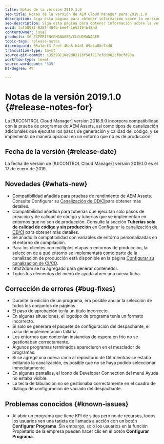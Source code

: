 ```yaml
---
title: Notas de la versión 2019.1.0
seo-title: Notas de la versión de AEM Cloud Manager para 2019.1.0
description: Siga esta página para obtener información sobre la versión 2019.1.0 de Cloud Manager.
seo-description: Siga esta página para obtener información sobre la versión 2019.1.0 de AEM Cloud Manager.
uuid: 3af5808f-828f-4846-bee4-1e62194b48ad
contentOwner: jsyal
products: SG_EXPERIENCEMANAGER/CLOUDMANAGER
topic-tags: release-notes
discoiquuid: 85a1dcf3-2eef-4ba8-b4d1-09e4a88c7bd0
translation-type: tm+mt
source-git-commit: c35398110e9d8311bf58f217efdd082cf0cfd90a
workflow-type: tm+mt
source-wordcount: '335'
ht-degree: 4%

---
```



# Notas de la versión 2019.1.0 {#release-notes-for}

La [!UICONTROL Cloud Manager] versión 2018.9.0 incorpora compatibilidad con la prueba de programas de AEM Assets, así como tipos de canalización adicionales que ejecutan los pasos de generación y calidad del código, y se implementa de manera opcional en un entorno que no es de producción.

## Fecha de la versión {#release-date}

La fecha de versión de [!UICONTROL Cloud Manager] versión 2019.1.0 es el 17 de enero de 2019.

## Novedades {#whats-new}

* Compatibilidad añadida para pruebas de rendimiento de AEM Assets. Consulte Configurar su [Canalización de CD/CI](configuring-pipeline.md)para obtener más detalles.
* Compatibilidad añadida para tuberías que ejecutan solo pasos de creación y de calidad de código y tuberías que se implementan en entornos que no son de producción. Consulte la sección **Tuberías solo de calidad de código y sin producción** en [Configurar la canalización de CD/CI](configuring-pipeline.md) para obtener más detalles.
* Se añadió la compatibilidad con variables de entorno personalizadas en el entorno de compilación.
* Para los clientes con múltiples etapas o entornos de producción, la selección de a qué entorno se implementará como parte de la canalización de producción está disponible en la página [Configurar su canalización de CI/CD](configuring-pipeline.md).
* httxt2dbm se ha agregado para generar contenedor.
* Todos los elementos del menú de ayuda abren una nueva ficha.

## Corrección de errores {#bug-fixes}

* Durante la edición de un programa, era posible anular la selección de todos los conjuntos de páginas.
* El paso de aprobación tenía un título incorrecto.
* En algunas situaciones, el logotipo de programa tenía un formato incorrecto.
* Si solo se generara el paquete de configuración del despachante, el paso de implementación fallaría.
* Los entornos que contenían instancias de espera en frío no se gestionaban correctamente.
* Algunos programas terminados aparecieron en el mezclador de programas.
* Si se agregó una nueva rama al repositorio de Git mientras se estaba editando la canalización, es posible que no se haya podido seleccionar inmediatamente.
* En algunas pantallas, el icono de Developer Connection del menú Ayuda no estaba visible.
* La tecla de tabulación no se gestionaba correctamente en el cuadro de diálogo de configuración de vaciado del despachante.

## Problemas conocidos {#known-issues}

* Al abrir un programa que tiene KPI de sitios pero no de recursos, todos los usuarios ven una tarjeta de llamada a acción con un botón **Configurar Programa**. Sin embargo, solo los usuarios en la función Propietario de la empresa pueden hacer clic en el botón **Configurar Programa**.